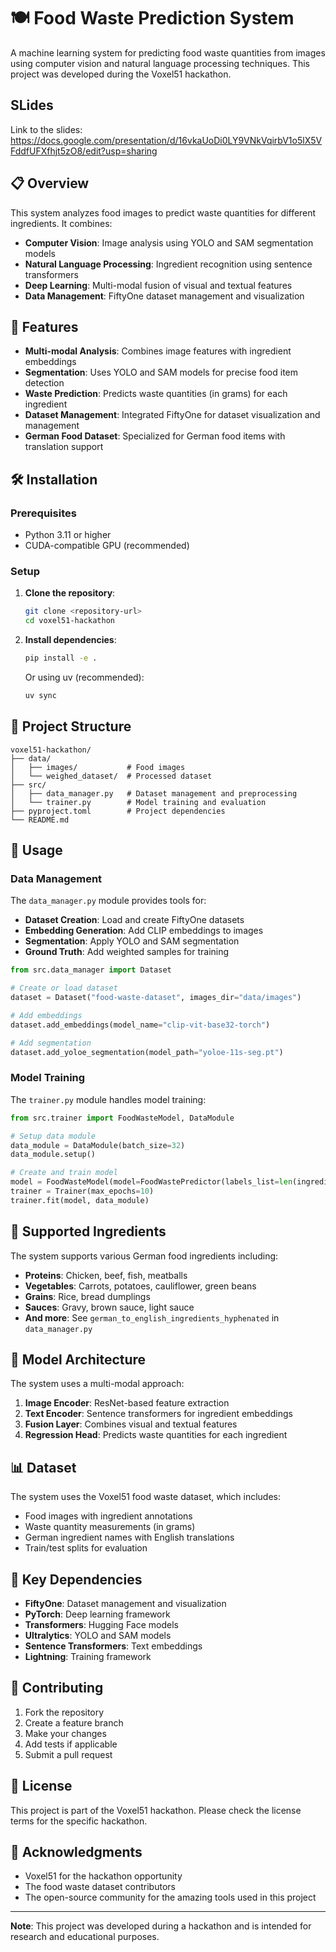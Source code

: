 # 🍽️ Food Waste Prediction System

A machine learning system for predicting food waste quantities from images using computer vision and natural language processing techniques. This project was developed during the Voxel51 hackathon.

## SLides

Link to the slides: https://docs.google.com/presentation/d/16vkaUoDi0LY9VNkVqirbV1o5lX5VFddfUFXfhjt5zO8/edit?usp=sharing

## 📋 Overview

This system analyzes food images to predict waste quantities for different ingredients. It combines:
- **Computer Vision**: Image analysis using YOLO and SAM segmentation models
- **Natural Language Processing**: Ingredient recognition using sentence transformers
- **Deep Learning**: Multi-modal fusion of visual and textual features
- **Data Management**: FiftyOne dataset management and visualization

## 🚀 Features

- **Multi-modal Analysis**: Combines image features with ingredient embeddings
- **Segmentation**: Uses YOLO and SAM models for precise food item detection
- **Waste Prediction**: Predicts waste quantities (in grams) for each ingredient
- **Dataset Management**: Integrated FiftyOne for dataset visualization and management
- **German Food Dataset**: Specialized for German food items with translation support

## 🛠️ Installation

### Prerequisites

- Python 3.11 or higher
- CUDA-compatible GPU (recommended)

### Setup

1. **Clone the repository**:
   ```bash
   git clone <repository-url>
   cd voxel51-hackathon
   ```

2. **Install dependencies**:
   ```bash
   pip install -e .
   ```

   Or using uv (recommended):
   ```bash
   uv sync
   ```

## 📁 Project Structure

```
voxel51-hackathon/
├── data/
│   ├── images/           # Food images
│   └── weighed_dataset/  # Processed dataset
├── src/
│   ├── data_manager.py   # Dataset management and preprocessing
│   └── trainer.py        # Model training and evaluation
├── pyproject.toml        # Project dependencies
└── README.md
```

## 🔧 Usage

### Data Management

The `data_manager.py` module provides tools for:

- **Dataset Creation**: Load and create FiftyOne datasets
- **Embedding Generation**: Add CLIP embeddings to images
- **Segmentation**: Apply YOLO and SAM segmentation
- **Ground Truth**: Add weighted samples for training

```python
from src.data_manager import Dataset

# Create or load dataset
dataset = Dataset("food-waste-dataset", images_dir="data/images")

# Add embeddings
dataset.add_embeddings(model_name="clip-vit-base32-torch")

# Add segmentation
dataset.add_yoloe_segmentation(model_path="yoloe-11s-seg.pt")
```

### Model Training

The `trainer.py` module handles model training:

```python
from src.trainer import FoodWasteModel, DataModule

# Setup data module
data_module = DataModule(batch_size=32)
data_module.setup()

# Create and train model
model = FoodWasteModel(model=FoodWastePredictor(labels_list=len(ingredients)))
trainer = Trainer(max_epochs=10)
trainer.fit(model, data_module)
```

## 🍳 Supported Ingredients

The system supports various German food ingredients including:

- **Proteins**: Chicken, beef, fish, meatballs
- **Vegetables**: Carrots, potatoes, cauliflower, green beans
- **Grains**: Rice, bread dumplings
- **Sauces**: Gravy, brown sauce, light sauce
- **And more**: See `german_to_english_ingredients_hyphenated` in `data_manager.py`

## 🧠 Model Architecture

The system uses a multi-modal approach:

1. **Image Encoder**: ResNet-based feature extraction
2. **Text Encoder**: Sentence transformers for ingredient embeddings
3. **Fusion Layer**: Combines visual and textual features
4. **Regression Head**: Predicts waste quantities for each ingredient

## 📊 Dataset

The system uses the Voxel51 food waste dataset, which includes:
- Food images with ingredient annotations
- Waste quantity measurements (in grams)
- German ingredient names with English translations
- Train/test splits for evaluation

## 🔬 Key Dependencies

- **FiftyOne**: Dataset management and visualization
- **PyTorch**: Deep learning framework
- **Transformers**: Hugging Face models
- **Ultralytics**: YOLO and SAM models
- **Sentence Transformers**: Text embeddings
- **Lightning**: Training framework

## 🤝 Contributing

1. Fork the repository
2. Create a feature branch
3. Make your changes
4. Add tests if applicable
5. Submit a pull request

## 📄 License

This project is part of the Voxel51 hackathon. Please check the license terms for the specific hackathon.

## 🙏 Acknowledgments

- Voxel51 for the hackathon opportunity
- The food waste dataset contributors
- The open-source community for the amazing tools used in this project

---

**Note**: This project was developed during a hackathon and is intended for research and educational purposes.
